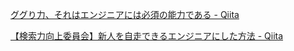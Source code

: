 [ググり力、それはエンジニアには必須の能力である - Qiita](https://qiita.com/dodonki1223/items/955819806297ee554b31)

[【検索力向上委員会】新人を自走できるエンジニアにした方法 - Qiita](https://qiita.com/RoboticsY/items/e082fa00fc33e2a2d603)
